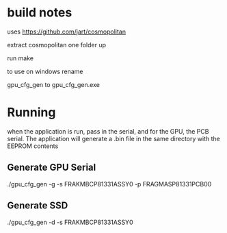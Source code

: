 # build notes

uses
https://github.com/jart/cosmopolitan

extract cosmopolitan one folder up

run make


to use on windows rename

gpu_cfg_gen to gpu_cfg_gen.exe



# Running 
when the application is run, pass in the serial, and for the GPU, the PCB serial. 
The application will generate a .bin file in the same directory with the EEPROM contents
## Generate GPU Serial

./gpu_cfg_gen -g -s FRAKMBCP81331ASSY0 -p FRAGMASP81331PCB00


## Generate SSD

./gpu_cfg_gen -d -s FRAKMBCP81331ASSY0
